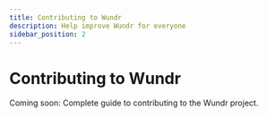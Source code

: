 ```yaml
---
title: Contributing to Wundr
description: Help improve Wundr for everyone
sidebar_position: 2
---
```


# Contributing to Wundr

Coming soon: Complete guide to contributing to the Wundr project.
